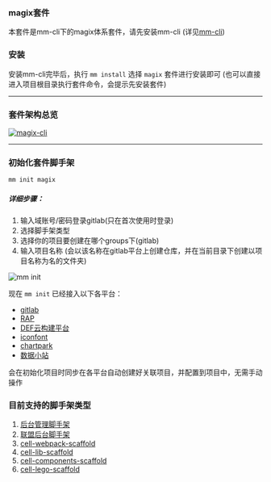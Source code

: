 ### magix套件

本套件是mm-cli下的magix体系套件，请先安装mm-cli (详见[mm-cli](https://thx.github.io/rmx-cli-book))

### 安装
安装mm-cli完毕后，执行 `mm install` 选择 `magix` 套件进行安装即可 (也可以直接进入项目根目录执行套件命令，会提示先安装套件)

------------

### 套件架构总览
[![magix-cli](https://img.alicdn.com/tfs/TB1FREkrVY7gK0jSZKzXXaikpXa-2630-1168.png)](https://img.alicdn.com/tfs/TB1FREkrVY7gK0jSZKzXXaikpXa-2630-1168.png)

----------

### 初始化套件脚手架

    mm init magix

##### 详细步骤：
1. 输入域账号/密码登录gitlab(只在首次使用时登录)
2. 选择脚手架类型
3. 选择你的项目要创建在哪个groups下(gitlab)
4. 输入项目名称 (会以该名称在gitlab平台上创建仓库，并在当前目录下创建以项目名称为名的文件夹)

![mm init](https://img.alicdn.com/tfs/TB111gpl7T2gK0jSZFkXXcIQFXa-1424-742.gif)

现在 `mm init` 已经接入以下各平台：
* [gitlab](https://gitlab.alibaba-inc.com/)
* [RAP](https://rap2.alibaba-inc.com/)
* [DEF云构建平台](https://work.def.alibaba-inc.com/my)
* [iconfont](https://www.iconfont.cn/)
* [chartpark](https://chartpark.alibaba-inc.com/)
* [数据小站](https://data.alimama.net/)

会在初始化项目时同步在各平台自动创建好关联项目，并配置到项目中，无需手动操作

### 目前支持的脚手架类型
  1. [后台管理脚手架](http://gitlab.alibaba-inc.com/mm/zs_scaffold)
  2. [联盟后台脚手架](http://gitlab.alibaba-inc.com/mm/union_scaffold)
  3. [cell-webpack-scaffold](http://gitlab.alibaba-inc.com/cell/cell-webpack-scaffold)
  4. [cell-lib-scaffold](http://gitlab.alibaba-inc.com/cell/cell-lib-scaffold)
  5. [cell-components-scaffold](http://gitlab.alibaba-inc.com/cell/cell-components-scaffold)
  6. [cell-lego-scaffold](http://gitlab.alibaba-inc.com/cell/cell-lego-scaffold)


